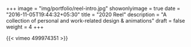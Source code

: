 +++
image = "img/portfolio/reel-intro.jpg"
showonlyimage = true
date = "2016-11-05T19:44:32+05:30"
title = "2020 Reel"
description = "A collection of personal and work-related design & animations"
draft = false
weight = 4
+++

{{< vimeo 499974351 >}}